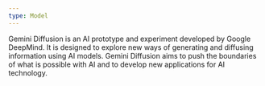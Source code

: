 ```yaml
---
type: Model
---
```


Gemini Diffusion is an AI prototype and experiment developed by Google DeepMind. It is designed to explore new ways of generating and diffusing information using AI models. Gemini Diffusion aims to push the boundaries of what is possible with AI and to develop new applications for AI technology.